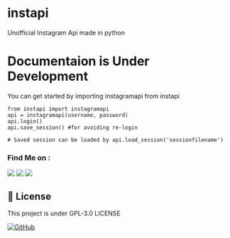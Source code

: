 # instapi
Unofficial Instagram Api made in python


# Documentaion is Under Development

You can get started by importing instagramapi from instapi

```
from instapi import instagramapi
api = instagramapi(username, password)
api.login()
api.save_session() #for avoiding re-login

# Saved session can be loaded by api.load_session('sessionfilename')
```


### Find Me on :
<p align="left">
  <a href="https://github.com/adhiraj-ranjan" target="_blank"><img src="https://img.shields.io/badge/Github-adhiraj--ranjan-green?style=for-the-badge&logo=github"></a>
  <a href="https://www.instagram.com/adhirajranjan_" target="_blank"><img src="https://img.shields.io/badge/IG-adhiraj_ranjan-pink?style=for-the-badge&logo=instagram"></a>
  <a href="https://t.me/adhirajranjan" target="_blank"><img src="https://img.shields.io/badge/TELEGRAM-ADHIRAJ%20RANJAN-blue?style=for-the-badge&logo=telegram"></a>
  
</p>

## 📃 License
This project is under GPL-3.0 LICENSE

[![GitHub](https://img.shields.io/github/license/adhiraj-ranjan/instapi?style=for-the-badge)](https://github.com/adhiraj-ranjan/instapi/blob/main/LICENSE)

